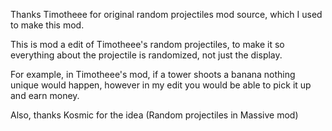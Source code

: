 Thanks Timotheee for original random projectiles mod source, which I used to make this mod.

This is mod a edit of Timotheee's random projectiles, to make it so everything about the projectile is randomized, not just the display.

For example, in Timotheee's mod, if a tower shoots a banana nothing unique would happen, however in my edit you would be able to pick it up and earn money.

Also, thanks Kosmic for the idea (Random projectiles in Massive mod)